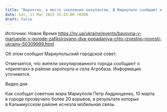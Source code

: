 ```yaml
---
title: "Вероятно, в место скопления оккупантов. В Мариуполе сообщают о «бавовне», зафиксировано два попадания"
date: Sat, 11 Mar 2023 15:25:00 +0200
draft: false
---
```

Источник: Новое Время https://nv.ua/ukraine/events/bavovna-v-mariupole-v-gorode-zafiksirovano-dva-popadaniya-chto-izvestno-novosti-ukrainy-50309999.html


Об этом сообщил Мариупольский городской совет.

 Отмечается, что жители оккупированного города сообщают о «прилетах» в районе аэропорта и села Агробаза. Информация уточняется.

  Видео дня   

 Как сообщал советник мэра Мариуполя Петр Андрющенко, 10 марта в городе прозвучало более 20 взрывов, в результате которых в Кальмиусском районе исчезла мобильная связь.
